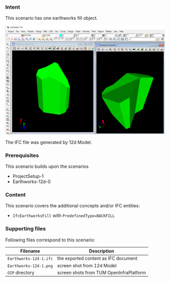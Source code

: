 
### Intent

This scenario has one earthworks fill object.

![earthworks12d11](../Earthworks-12d-1/Earthworks-12d-1.png  "One IfcEarthworksFill Object") 

The IFC file was generated by 12d Model. 

### Prerequisites

This scenario builds upon the scenarios

- ProjectSetup-1
- Earthworks-12d-0

### Content

This scenario covers the additional concepts and/or IFC entities:

- `IfcEarthworksFill` with `PredefinedType=BACKFILL`

### Supporting files

Following files correspond to this scenario:

| Filename                     | Description                              |
|------------------------------|------------------------------------------|
| `Earthworks-12d-1.ifc`    | the exported content as IFC document     |
| `Earthworks-12d-1.png`    | screen shot from 12d Model               |
| `OIP` directory | screen shots from TUM OpenInfraPlatform   |

